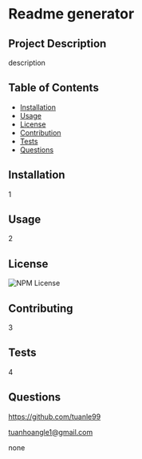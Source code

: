 
# Readme generator

## Project Description

description

## Table of Contents

* [Installation](#installation)
* [Usage](#usage)
* [License](#license)
* [Contribution](#contribution)
* [Tests](#tests)
* [Questions](#questions)

## Installation

1

## Usage

2

## License

![NPM License](https://img.shields.io/npm/l/Express)

## Contributing

3

## Tests

4

## Questions

https://github.com/tuanle99

tuanhoangle1@gmail.com

none
